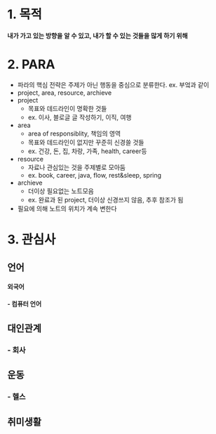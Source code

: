 # 1. 목적
#### 내가 가고 있는 방향을 알 수 있고, 내가 할 수 있는 것들을 많게 하기 위해
# 2. PARA
- 파라의 핵심 전략은 주제가 아닌 행동을 중심으로 분류한다. ex. 부엌과 같이
- project, area, resource, archieve
- project 
	- 목표와 데드라인이 명확한 것들
	- ex. 이사, 블로글 글 작성하기, 이직, 여행
- area
	- area of responsiblity, 책임의 영역
	- 목표와 데드라인이 없지만 꾸준히 신경쓸 것들
	- ex. 건강, 돈, 집, 차랑, 가족, health, career등
- resource
	- 자료나 관심있는 것을 주제별로 모아둠
	- ex. book, career, java, flow, rest&sleep, spring
- archieve
	- 더이상 필요없는 노트모음
	- ex. 완료과 된 project, 더이상 신경쓰지 않음, 추후 참조가 됨 
- 필요에 의해 노트의 위치가 계속 변한다


# 3. 관심사

##  언어
####  외국어

#### - 컴퓨터 언어


## 대인관계
### - 회사

## 운동
### - 헬스

## 취미생활

